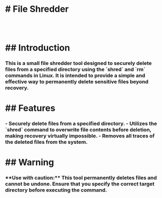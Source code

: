 <h1># File Shredder</h1>
<br></br>
<h1>## Introduction</h1>

<h3>This is a small file shredder tool designed to securely delete files from a specified directory using the `shred` and `rm` commands in Linux. It is intended to provide a simple and effective way to permanently delete sensitive files beyond recovery.</h3>

<h1>## Features</h1>
<h3>
- Securely delete files from a specified directory.
- Utilizes the `shred` command to overwrite file contents before deletion, making recovery virtually impossible.
- Removes all traces of the deleted files from the system.
</h3>

<h1>## Warning</h1>
<h3>
**Use with caution:** This tool permanently deletes files and cannot be undone. Ensure that you specify the correct target directory before executing the command.
</h3>
